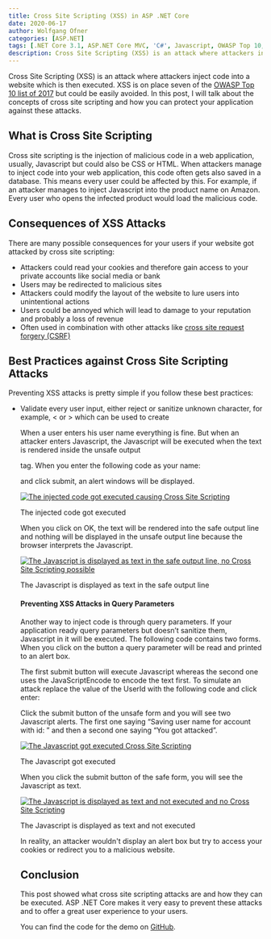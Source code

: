 ```yaml
---
title: Cross Site Scripting (XSS) in ASP .NET Core
date: 2020-06-17
author: Wolfgang Ofner
categories: [ASP.NET]
tags: [.NET Core 3.1, ASP.NET Core MVC, 'C#', Javascript, OWASP Top 10, Security]
description: Cross Site Scripting (XSS) is an attack where attackers inject code into a website which is then executed. XSS is on place seven of the OWASP Top 10 2017.
---
```

Cross Site Scripting (XSS) is an attack where attackers inject code into a website which is then executed. XSS is on place seven of the <a href="https://owasp.org/www-project-top-ten/OWASP_Top_Ten_2017/" target="_blank" rel="noopener noreferrer">OWASP Top 10 list of 2017</a> but could be easily avoided. In this post, I will talk about the concepts of cross site scripting and how you can protect your application against these attacks.

## What is Cross Site Scripting

Cross site scripting is the injection of malicious code in a web application, usually, Javascript but could also be CSS or HTML. When attackers manage to inject code into your web application, this code often gets also saved in a database. This means every user could be affected by this. For example, if an attacker manages to inject Javascript into the product name on Amazon. Every user who opens the infected product would load the malicious code.

## Consequences of XSS Attacks

There are many possible consequences for your users if your website got attacked by cross site scripting:

  * Attackers could read your cookies and therefore gain access to your private accounts like social media or bank
  * Users may be redirected to malicious sites
  * Attackers could modify the layout of the website to lure users into unintentional actions
  * Users could be annoyed which will lead to damage to your reputation and probably a loss of revenue
  * Often used in combination with other attacks like [cross site request forgery (CSRF)](https://www.programmingwithwolfgang.com/cross-site-request-forgery-csrf-in-asp-net-core/)

## Best Practices against Cross Site Scripting Attacks

Preventing XSS attacks is pretty simple if you follow these best practices:

  * Validate every user input, either reject or sanitize unknown character, for example, < or > which can be used to create <script> tags
  * Test every input from an external source
  * Use HttpOnly for cookies so it is not readable by Javascript (therefore an attacker can&#8217;t use Javascript to read your cookies)
  * Use markdown instead of HTML editors

## Cross Site Scripting in ASP .NET Core

ASP .NET Core Is already pretty safe out of the box due to automatically encoding HTML, for example < gets encoded into &lt. Let&#8217;s have a look at two examples where XSS attacks can happen and how to prevent them. You can find the code for the demo on <a href="https://github.com/WolfgangOfner/MVC-XssDemo" target="_blank" rel="noopener noreferrer">GitHub</a>.

### ASP .NET Core 3.1 Demo

XSS can occur when you display text which a user entered. ASP .NET Core automatically encodes text when you use @Model, but displays the code as it if if you use @Html.Raw.

#### Preventing XSS Attacks in forms

The following code creates a form where the user can enter his user name. The input is displayed once in a safe way and once in an unsafe way.

<script src="https://gist.github.com/WolfgangOfner/d2514af5d378090253a61e9ad4e0d8f2.js"></script>

When a user enters his user name everything is fine. But when an attacker enters Javascript, the Javascript will be executed when the text is rendered inside the unsafe output

tag. When you enter the following code as your name:

<script src="https://gist.github.com/WolfgangOfner/80127fb2310a34bcf45e9dad758b99fb.js"></script>

and click submit, an alert windows will be displayed.

<div class="col-12 col-sm-10 aligncenter">
  <a href="/assets/img/posts/2020/06/The-injected-code-got-executed.jpg"><img loading="lazy" src="/assets/img/posts/2020/06/The-injected-code-got-executed.jpg" alt="The injected code got executed causing Cross Site Scripting" /></a>
  
  <p>
    The injected code got executed
  </p>
</div>

When you click on OK, the text will be rendered into the safe output line and nothing will be displayed in the unsafe output line because the browser interprets the Javascript.

<div class="col-12 col-sm-10 aligncenter">
  <a href="/assets/img/posts/2020/06/The-Javascript-is-displayed-as-text-in-the-safe-output-line.jpg"><img loading="lazy" src="/assets/img/posts/2020/06/The-Javascript-is-displayed-as-text-in-the-safe-output-line.jpg" alt="The Javascript is displayed as text in the safe output line, no Cross Site Scripting possible" /></a>
  
  <p>
    The Javascript is displayed as text in the safe output line
  </p>
</div>

#### Preventing XSS Attacks in Query Parameters

Another way to inject code is through query parameters. If your application ready query parameters but doesn&#8217;t sanitize them, Javascript in it will be executed. The following code contains two forms. When you click on the button a query parameter will be read and printed to an alert box.

<script src="https://gist.github.com/WolfgangOfner/c4a9259eba12d4c178f19112a13dd549.js"></script>

The first submit button will execute Javascript whereas the second one uses the JavaScriptEncode to encode the text first. To simulate an attack replace the value of the UserId with the following code and click enter:

<script src="https://gist.github.com/WolfgangOfner/bbe6a8a4e42bf2bae47b4a98ad3188d3.js"></script>

Click the submit button of the unsafe form and you will see two Javascript alerts. The first one saying &#8220;Saving user name for account with id: &#8221; and then a second one saying &#8220;You got attacked&#8221;.

<div class="col-12 col-sm-10 aligncenter">
  <a href="/assets/img/posts/2020/06/The-Javascript-got-executed.jpg"><img loading="lazy" src="/assets/img/posts/2020/06/The-Javascript-got-executed.jpg" alt="The Javascript got executed Cross Site Scripting" /></a>
  
  <p>
    The Javascript got executed
  </p>
</div>

When you click the submit button of the safe form, you will see the Javascript as text.

<div class="col-12 col-sm-10 aligncenter">
  <a href="/assets/img/posts/2020/06/The-Javascript-is-displayed-as-text-and-not-executed.jpg"><img loading="lazy" src="/assets/img/posts/2020/06/The-Javascript-is-displayed-as-text-and-not-executed.jpg" alt="The Javascript is displayed as text and not executed and no Cross Site Scripting" /></a>
  
  <p>
    The Javascript is displayed as text and not executed
  </p>
</div>

In reality, an attacker wouldn't display an alert box but try to access your cookies or redirect you to a malicious website.

## Conclusion

This post showed what cross site scripting attacks are and how they can be executed. ASP .NET Core makes it very easy to prevent these attacks and to offer a great user experience to your users.

You can find the code for the demo on <a href="https://github.com/WolfgangOfner/MVC-XssDemo" target="_blank" rel="noopener noreferrer">GitHub</a>.